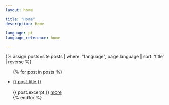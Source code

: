 ```yaml
---
layout: home

title: "Home"
description: Home

language: pt
language_reference: home

---
```


<div class="post-item"></div>

{% assign posts=site.posts | where: "language", page.language | sort: 'title' | reverse %}

<ul class="post-item-list">

  {% for post in posts %}
    <li class="post-item">
        <a class="post-item-title" href="{{site.baseurl}}{{ post.url }}">{{ post.title }}</a>
        <br/>
        <br/>
      {{ post.excerpt }} <a class="post-item-excerpt" href="{{site.baseurl}}{{ post.url }}">more</a>
    </li>
  {% endfor %}
</ul>

